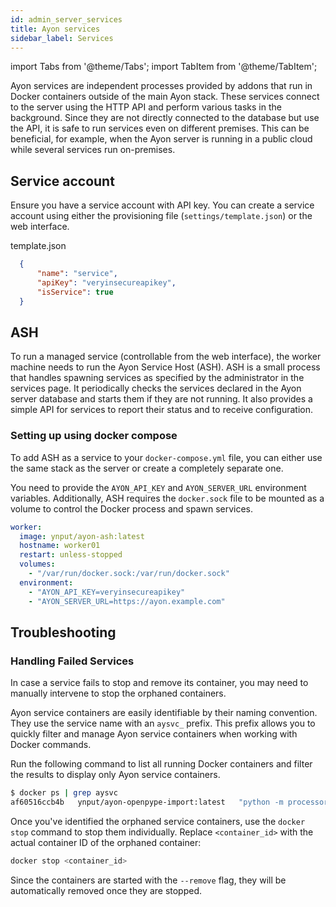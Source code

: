 ```yaml
---
id: admin_server_services
title: Ayon services 
sidebar_label: Services
---
```


import Tabs from '@theme/Tabs';
import TabItem from '@theme/TabItem';


Ayon services are independent processes provided by addons that run in Docker containers outside of the main Ayon stack. 
These services connect to the server using the HTTP API and perform various tasks in the background. 
Since they are not directly connected to the database but use the API, it is safe to run services even on different premises. 
This can be beneficial, for example, when the Ayon server is running in a public cloud while several services run on-premises.


Service account 
---------------

Ensure you have a service account with API key. 
You can create a service account using either the provisioning file (`settings/template.json`) or the web interface.

template.json

```json
  {
      "name": "service",
      "apiKey": "veryinsecureapikey",
      "isService": true
  }
```


ASH
---

To run a managed service (controllable from the web interface), the worker machine needs to run the Ayon Service Host (ASH). 
ASH is a small process that handles spawning services as specified by the administrator in the services page.
It periodically checks the services declared in the Ayon server database and starts them if they are not
running. It also provides a simple API for services to report their status and to receive configuration.


### Setting up using docker compose

To add ASH as a service to your `docker-compose.yml` file, you can either use the same stack as the server 
or create a completely separate one. 

You need to provide the `AYON_API_KEY` and `AYON_SERVER_URL` environment variables. 
Additionally, ASH requires the `docker.sock` file to be mounted as a volume to control the Docker process and spawn services.


```yaml
worker:                                                                                                                           
  image: ynput/ayon-ash:latest
  hostname: worker01
  restart: unless-stopped
  volumes:
    - "/var/run/docker.sock:/var/run/docker.sock"
  environment:
    - "AYON_API_KEY=veryinsecureapikey"
    - "AYON_SERVER_URL=https://ayon.example.com"
```


Troubleshooting
---------------

### Handling Failed Services

In case a service fails to stop and remove its container, you may need to manually intervene to stop the orphaned containers.

Ayon service containers are easily identifiable by their naming convention. 
They use the service name with an `aysvc_` prefix. 
This prefix allows you to quickly filter and manage Ayon service containers when working with Docker commands.

Run the following command to list all running Docker containers and filter the results to display only Ayon service containers.

```bash
$ docker ps | grep aysvc
af60516ccb4b   ynput/ayon-openpype-import:latest   "python -m processor"    2 weeks ago    Up 2 weeks   aysvc_op3import
```

Once you've identified the orphaned service containers, use the `docker stop` command to stop them individually. 
Replace `<container_id>` with the actual container ID of the orphaned container:

```bash
docker stop <container_id>
```

Since the containers are started with the `--remove` flag, they will be automatically removed once they are stopped.

